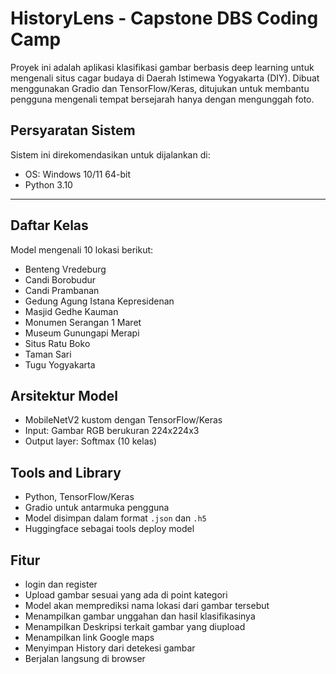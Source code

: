 # HistoryLens - Capstone DBS Coding Camp

Proyek ini adalah aplikasi klasifikasi gambar berbasis deep learning untuk mengenali situs cagar budaya di Daerah Istimewa Yogyakarta (DIY). Dibuat menggunakan Gradio dan TensorFlow/Keras, ditujukan untuk membantu pengguna mengenali tempat bersejarah hanya dengan mengunggah foto.

## Persyaratan Sistem

Sistem ini direkomendasikan untuk dijalankan di:

- OS: Windows 10/11 64-bit
- Python 3.10

---

##  Daftar Kelas

Model mengenali 10 lokasi berikut:
- Benteng Vredeburg  
- Candi Borobudur  
- Candi Prambanan  
- Gedung Agung Istana Kepresidenan  
- Masjid Gedhe Kauman  
- Monumen Serangan 1 Maret  
- Museum Gunungapi Merapi  
- Situs Ratu Boko  
- Taman Sari  
- Tugu Yogyakarta

## Arsitektur Model
- MobileNetV2 kustom dengan TensorFlow/Keras
- Input: Gambar RGB berukuran 224x224x3
- Output layer: Softmax (10 kelas)

##  Tools and Library
- Python, TensorFlow/Keras
- Gradio untuk antarmuka pengguna
- Model disimpan dalam format `.json` dan `.h5`
- Huggingface sebagai tools deploy model


##  Fitur
- login dan register
- Upload gambar sesuai yang ada di point kategori
- Model akan memprediksi nama lokasi dari gambar tersebut
- Menampilkan gambar unggahan dan hasil klasifikasinya
- Menampilkan Deskripsi terkait gambar yang diupload
- Menampilkan link Google maps 
- Menyimpan History dari detekesi gambar
- Berjalan langsung di browser
